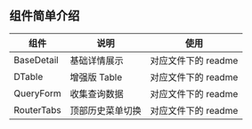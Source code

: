 ## 组件简单介绍

| 组件       | 说明             | 使用                |
| ---------- | ---------------- | ------------------- |
| BaseDetail | 基础详情展示     | 对应文件下的 readme |
| DTable     | 增强版 Table     | 对应文件下的 readme |
| QueryForm  | 收集查询数据     | 对应文件下的 readme |
| RouterTabs | 顶部历史菜单切换 | 对应文件下的 readme |
